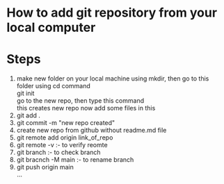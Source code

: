 # How to add git repository from your local computer 

# Steps

1) make new folder on your local machine using mkdir, then go to this folder using cd command <br>
    git init <br>
    go to the new repo, then type this command <br>
    this creates new repo now add some files in this <br>
2) git add .<br>
3) git commit -m "new repo created"<br>
4) create new repo from github without readme.md file<br>
5) git remote add origin link_of_repo<br>
6) git remote -v :- to verify reomte <br>
7) git branch :- to check branch<br>
8) git bracnch -M main :- to rename branch<br>
9) git push origin main<br>
...